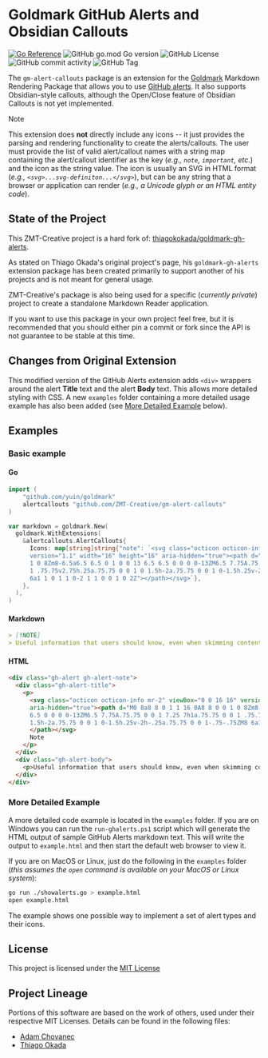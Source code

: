 # Goldmark GitHub Alerts and Obsidian Callouts

[![Go Reference](https://pkg.go.dev/badge/github.com/ZMT-Creative/gm-alert-callouts.svg)](https://pkg.go.dev/github.com/ZMT-Creative/gm-alert-callouts)
![GitHub go.mod Go version](https://img.shields.io/github/go-mod/go-version/ZMT-Creative/gm-alert-callouts)
![GitHub License](https://img.shields.io/github/license/ZMT-Creative/gm-alert-callouts)
![GitHub commit activity](https://img.shields.io/github/commit-activity/w/ZMT-Creative/gm-alert-callouts)
![GitHub Tag](https://img.shields.io/github/v/tag/ZMT-Creative/gm-alert-callouts?include_prereleases&sort=semver)

The `gm-alert-callouts` package is an extension for the
[Goldmark](http://github.com/yuin/goldmark) Markdown Rendering Package that allows you to use
[GitHub alerts](https://docs.github.com/en/get-started/writing-on-github/getting-started-with-writing-and-formatting-on-github/basic-writing-and-formatting-syntax#alerts).
It also supports Obsidian-style callouts, although the Open/Close feature of Obsidian Callouts is
not yet implemented.

> [!NOTE]
> This extension does **not** directly include any icons -- it just provides the parsing and
> rendering functionality to create the alerts/callouts. The user must provide the list of valid
> alert/callout names with a string map containing the alert/callout identifier as the key (*e.g.,
> `note`, `important`, etc.*) and the icon as the string value. The icon is usually an SVG in HTML
> format (*e.g., `<svg>...svg-definiton...</svg>`*), but can be any string that a browser or
> application can render (*e.g., a Unicode glyph or an HTML entity code*).

## State of the Project

This ZMT-Creative project is a hard fork of:
[thiagokokada/goldmark-gh-alerts](https://github.com/thiagokokada/goldmark-gh-alerts).

As stated on Thiago Okada's original project's page, his `goldmark-gh-alerts` extension package has
been created primarily to support another of his projects and is not meant for general usage.

ZMT-Creative's package is also being used for a specific (*currently private*) project to create a
standalone Markdown Reader application.

If you want to use this package in your own project feel free, but it is recommended that you
should either pin a commit or fork since the API is not guarantee to be stable at this time.

## Changes from Original Extension

This modified version of the GitHub Alerts extension adds `<div>` wrappers around the alert
**Title** text and the alert **Body** text. This allows more detailed styling with CSS. A new
`examples` folder containing a more detailed usage example has also been added (see [More Detailed
Example](#more-detailed-example) below).

## Examples

### Basic example

#### **Go**

```go
import (
    "github.com/yuin/goldmark"
    alertcallouts "github.com/ZMT-Creative/gm-alert-callouts"
)

var markdown = goldmark.New(
  goldmark.WithExtensions(
    &alertcallouts.AlertCallouts{
      Icons: map[string]string{"note": `<svg class="octicon octicon-info mr-2" viewBox="0 0 16 16"
      version="1.1" width="16" height="16" aria-hidden="true"><path d="M0 8a8 8 0 1 1 16 0A8 8 0 0
      1 0 8Zm8-6.5a6.5 6.5 0 1 0 0 13 6.5 6.5 0 0 0 0-13ZM6.5 7.75A.75.75 0 0 1 7.25 7h1a.75.75 0 0
      1 .75.75v2.75h.25a.75.75 0 0 1 0 1.5h-2a.75.75 0 0 1 0-1.5h.25v-2h-.25a.75.75 0 0 1-.75-.75ZM8
      6a1 1 0 1 1 0-2 1 1 0 0 1 0 2Z"></path></svg>`},
    },
  ),
)
```

#### **Markdown**

```markdown
> [!NOTE]
> Useful information that users should know, even when skimming content.
```

#### **HTML**

```html
<div class="gh-alert gh-alert-note">
  <div class="gh-alert-title">
    <p>
      <svg class="octicon octicon-info mr-2" viewBox="0 0 16 16" version="1.1" width="16" height="16"
      aria-hidden="true"><path d="M0 8a8 8 0 1 1 16 0A8 8 0 0 1 0 8Zm8-6.5a6.5 6.5 0 1 0 0 13 6.5
      6.5 0 0 0 0-13ZM6.5 7.75A.75.75 0 0 1 7.25 7h1a.75.75 0 0 1 .75.75v2.75h.25a.75.75 0 0 1 0
      1.5h-2a.75.75 0 0 1 0-1.5h.25v-2h-.25a.75.75 0 0 1-.75-.75ZM8 6a1 1 0 1 1 0-2 1 1 0 0 1 0 2Z">
      </path></svg>
      Note
    </p>
  </div>
  <div class="gh-alert-body">
    <p>Useful information that users should know, even when skimming content.</p>
  </div>
</div>
```

### More Detailed Example

A more detailed code example is located in the `examples` folder. If you are on Windows you can run
the `run-ghalerts.ps1` script which will generate the HTML output of sample GitHub Alerts markdown
text. This will write the output to `example.html` and then start the default web browser to view
it.

If you are on MacOS or Linux, just do the following in the `examples` folder (*this assumes the
`open` command is available on your MacOS or Linux system*):

```sh
go run ./showalerts.go > example.html
open example.html
```

The example shows one possible way to implement a set of alert types and their icons.

## License

This project is licensed under the [MIT License](LICENSE.md)

## Project Lineage

Portions of this software are based on the work of others, used under their
respective MIT Licenses. Details can be found in the following files:

- [Adam Chovanec](LICENSE-chovanec.md)
- [Thiago Okada](LICENSE-thiagokokada)
